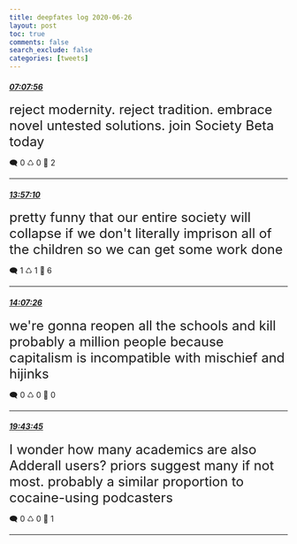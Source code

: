 ```yaml
---
title: deepfates log 2020-06-26
layout: post
toc: true
comments: false
search_exclude: false
categories: [tweets]
---
```



#### <a href = "https://twitter.com/deepfates/status/1276502457661689857">*07:07:56*</a>

<font size="5">reject modernity. reject tradition.  embrace novel untested solutions. join Society Beta today</font>



🗨️ 0 ♺ 0 🤍  2   

---
    
#### <a href = "https://twitter.com/deepfates/status/1276605441749860352">*13:57:10*</a>

<font size="5">pretty funny that our entire society will collapse if we don't literally imprison all of the children so we can get some work done</font>



🗨️ 1 ♺ 1 🤍  6   

---
    
#### <a href = "https://twitter.com/deepfates/status/1276608026560983040">*14:07:26*</a>

<font size="5">we're gonna reopen all the schools and kill probably a million people because capitalism is incompatible with mischief and hijinks</font>



🗨️ 0 ♺ 0 🤍  0   

---
    
#### <a href = "https://twitter.com/deepfates/status/1276692663350124544">*19:43:45*</a>

<font size="5">I wonder how many academics are also Adderall users?   priors suggest many if not most. probably a similar proportion to cocaine-using podcasters</font>



🗨️ 0 ♺ 0 🤍  1   

---
    
            

